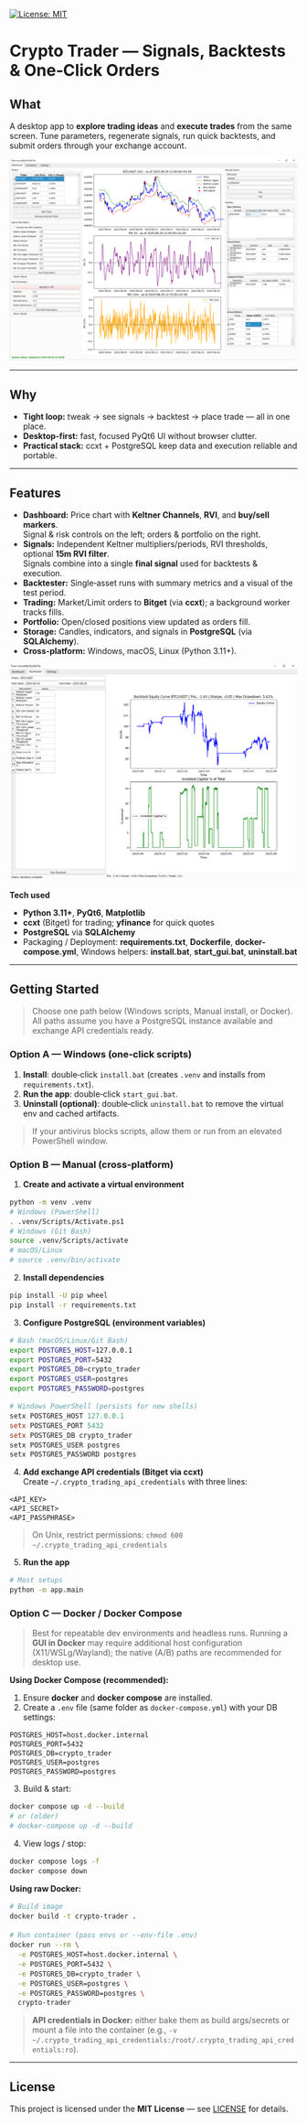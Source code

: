 [![License: MIT](https://img.shields.io/badge/License-MIT-yellow.svg)](LICENSE)

# Crypto Trader — Signals, Backtests & One‑Click Orders

## What
A desktop app to **explore trading ideas** and **execute trades** from the same screen. Tune parameters, regenerate signals, run quick backtests, and submit orders through your exchange account.

<p align="center">
  <img src="docs/images/dashboard.PNG" alt="Dashboard with chart, indicators, signal controls, orders and portfolio" loading="lazy">
</p>

---

## Why
- **Tight loop:** tweak → see signals → backtest → place trade — all in one place.  
- **Desktop‑first:** fast, focused PyQt6 UI without browser clutter.  
- **Practical stack:** ccxt + PostgreSQL keep data and execution reliable and portable.

---

## Features
- **Dashboard:** Price chart with **Keltner Channels**, **RVI**, and **buy/sell markers**.  
  Signal & risk controls on the left; orders & portfolio on the right.
- **Signals:** Independent Keltner multipliers/periods, RVI thresholds, optional **15m RVI filter**.  
  Signals combine into a single **final signal** used for backtests & execution.
- **Backtester:** Single‑asset runs with summary metrics and a visual of the test period.  
- **Trading:** Market/Limit orders to **Bitget** (via **ccxt**); a background worker tracks fills.  
- **Portfolio:** Open/closed positions view updated as orders fill.  
- **Storage:** Candles, indicators, and signals in **PostgreSQL** (via **SQLAlchemy**).  
- **Cross‑platform:** Windows, macOS, Linux (Python 3.11+).

<p align="center">
  <img src="docs/images/backtester.PNG" alt="Backtester: parameters, run results and plot" loading="lazy">
</p>

**Tech used**
- **Python 3.11+**, **PyQt6**, **Matplotlib**
- **ccxt** (Bitget) for trading; **yfinance** for quick quotes
- **PostgreSQL** via **SQLAlchemy**
- Packaging / Deployment: **requirements.txt**, **Dockerfile**, **docker-compose.yml**, Windows helpers: **install.bat**, **start_gui.bat**, **uninstall.bat**

---

## Getting Started

> Choose one path below (Windows scripts, Manual install, or Docker). All paths assume you have a PostgreSQL instance available and exchange API credentials ready.

### Option A — Windows (one‑click scripts)
1. **Install**: double‑click `install.bat` (creates `.venv` and installs from `requirements.txt`).  
2. **Run the app**: double‑click `start_gui.bat`.  
3. **Uninstall (optional)**: double‑click `uninstall.bat` to remove the virtual env and cached artifacts.  

> If your antivirus blocks scripts, allow them or run from an elevated PowerShell window.

### Option B — Manual (cross‑platform)
1) **Create and activate a virtual environment**
```bash
python -m venv .venv
# Windows (PowerShell)
. .venv/Scripts/Activate.ps1
# Windows (Git Bash)
source .venv/Scripts/activate
# macOS/Linux
# source .venv/bin/activate
```
2) **Install dependencies**
```bash
pip install -U pip wheel
pip install -r requirements.txt
```
3) **Configure PostgreSQL (environment variables)**
```bash
# Bash (macOS/Linux/Git Bash)
export POSTGRES_HOST=127.0.0.1
export POSTGRES_PORT=5432
export POSTGRES_DB=crypto_trader
export POSTGRES_USER=postgres
export POSTGRES_PASSWORD=postgres
```
```powershell
# Windows PowerShell (persists for new shells)
setx POSTGRES_HOST 127.0.0.1
setx POSTGRES_PORT 5432
setx POSTGRES_DB crypto_trader
setx POSTGRES_USER postgres
setx POSTGRES_PASSWORD postgres
```
4) **Add exchange API credentials (Bitget via ccxt)**  
Create `~/.crypto_trading_api_credentials` with three lines:
```
<API_KEY>
<API_SECRET>
<API_PASSPHRASE>
```
> On Unix, restrict permissions: `chmod 600 ~/.crypto_trading_api_credentials`
5) **Run the app**
```bash
# Most setups
python -m app.main
```

### Option C — Docker / Docker Compose
> Best for repeatable dev environments and headless runs. Running a **GUI in Docker** may require additional host configuration (X11/WSLg/Wayland); the native (A/B) paths are recommended for desktop use.

**Using Docker Compose (recommended):**
1. Ensure **docker** and **docker compose** are installed.  
2. Create a `.env` file (same folder as `docker-compose.yml`) with your DB settings:
```
POSTGRES_HOST=host.docker.internal
POSTGRES_PORT=5432
POSTGRES_DB=crypto_trader
POSTGRES_USER=postgres
POSTGRES_PASSWORD=postgres
```
3. Build & start:
```bash
docker compose up -d --build
# or (older)
# docker-compose up -d --build
```
4. View logs / stop:
```bash
docker compose logs -f
docker compose down
```

**Using raw Docker:**
```bash
# Build image
docker build -t crypto-trader .

# Run container (pass envs or --env-file .env)
docker run --rm \
  -e POSTGRES_HOST=host.docker.internal \
  -e POSTGRES_PORT=5432 \
  -e POSTGRES_DB=crypto_trader \
  -e POSTGRES_USER=postgres \
  -e POSTGRES_PASSWORD=postgres \
  crypto-trader
```

> **API credentials in Docker:** either bake them as build args/secrets or mount a file into the container (e.g., `-v ~/.crypto_trading_api_credentials:/root/.crypto_trading_api_credentials:ro`).

---

## License
This project is licensed under the **MIT License** — see [LICENSE](LICENSE) for details.

